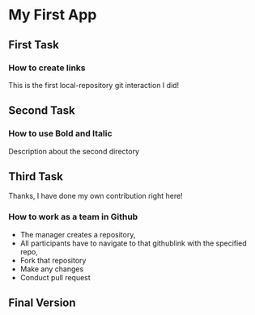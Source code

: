 # My First App
## First Task
### How to create links
This is the first local-repository git interaction I did!
## Second Task
### How to use Bold and Italic
Description about the second directory
## Third Task
Thanks, I have done my own contribution right here!
### How to work as a team in Github
* The manager creates a repository, 
* All participants have to navigate to that githublink with the specified repo, 
* Fork that repository
* Make any changes 
* Conduct pull request

## Final Version
